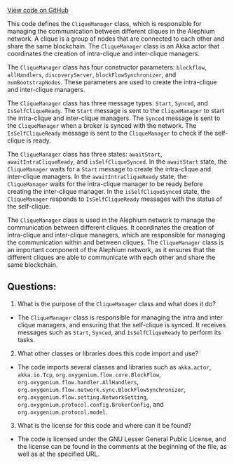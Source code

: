 [View code on GitHub](https://github.com/oxygenium/oxygenium/flow/src/main/scala/org/oxygenium/flow/network/CliqueManager.scala)

This code defines the `CliqueManager` class, which is responsible for managing the communication between different cliques in the Alephium network. A clique is a group of nodes that are connected to each other and share the same blockchain. The `CliqueManager` class is an Akka actor that coordinates the creation of intra-clique and inter-clique managers.

The `CliqueManager` class has four constructor parameters: `blockflow`, `allHandlers`, `discoveryServer`, `blockFlowSynchronizer`, and `numBootstrapNodes`. These parameters are used to create the intra-clique and inter-clique managers.

The `CliqueManager` class has three message types: `Start`, `Synced`, and `IsSelfCliqueReady`. The `Start` message is sent to the `CliqueManager` to start the intra-clique and inter-clique managers. The `Synced` message is sent to the `CliqueManager` when a broker is synced with the network. The `IsSelfCliqueReady` message is sent to the `CliqueManager` to check if the self-clique is ready.

The `CliqueManager` class has three states: `awaitStart`, `awaitIntraCliqueReady`, and `isSelfCliqueSynced`. In the `awaitStart` state, the `CliqueManager` waits for a `Start` message to create the intra-clique and inter-clique managers. In the `awaitIntraCliqueReady` state, the `CliqueManager` waits for the intra-clique manager to be ready before creating the inter-clique manager. In the `isSelfCliqueSynced` state, the `CliqueManager` responds to `IsSelfCliqueReady` messages with the status of the self-clique.

The `CliqueManager` class is used in the Alephium network to manage the communication between different cliques. It coordinates the creation of intra-clique and inter-clique managers, which are responsible for managing the communication within and between cliques. The `CliqueManager` class is an important component of the Alephium network, as it ensures that the different cliques are able to communicate with each other and share the same blockchain.
## Questions: 
 1. What is the purpose of the `CliqueManager` class and what does it do?
- The `CliqueManager` class is responsible for managing the intra and inter clique managers, and ensuring that the self-clique is synced. It receives messages such as `Start`, `Synced`, and `IsSelfCliqueReady` to perform its tasks.

2. What other classes or libraries does this code import and use?
- The code imports several classes and libraries such as `akka.actor`, `akka.io.Tcp`, `org.oxygenium.flow.core.BlockFlow`, `org.oxygenium.flow.handler.AllHandlers`, `org.oxygenium.flow.network.sync.BlockFlowSynchronizer`, `org.oxygenium.flow.setting.NetworkSetting`, `org.oxygenium.protocol.config.BrokerConfig`, and `org.oxygenium.protocol.model`.

3. What is the license for this code and where can it be found?
- The code is licensed under the GNU Lesser General Public License, and the license can be found in the comments at the beginning of the file, as well as at the specified URL.